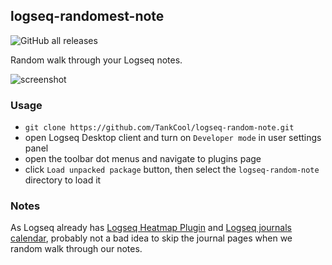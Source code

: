 ## logseq-randomest-note 

![GitHub all releases](https://img.shields.io/github/downloads/tankcool/logseq-random-note/total)

Random walk through your Logseq notes.

![screenshot](./screenshot20210914.png)

### Usage

- `git clone https://github.com/TankCool/logseq-random-note.git`
- open Logseq Desktop client and turn on `Developer mode` in user settings panel
- open the toolbar dot menus and navigate to plugins page
- click `Load unpacked package` button, then select the `logseq-random-note` directory to load it

### Notes

As Logseq already has [Logseq Heatmap Plugin](https://github.com/pengx17/logseq-plugin-heatmap) and [Logseq journals calendar](https://github.com/xyhp915/logseq-journals-calendar), probably not a bad idea to skip the journal pages when we random walk through our notes.
